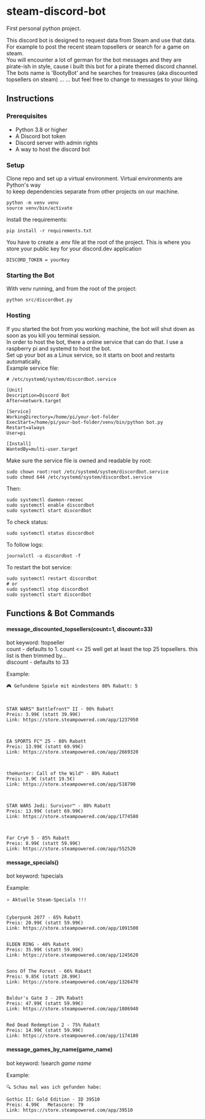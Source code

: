 # steam-discord-bot
First personal python project. <br>

This discord bot is designed to request data from Steam and use that data. For example to post the recent steam topsellers or search for a game on steam.<br>
You will encounter a lot of german for the bot messages and they are pirate-ish in style, cause i built this bot for a pirate themed discord channel.<br>
The bots name is 'BootyBot' and he searches for treasures (aka discounted topsellers on steam) ...  ... but feel free to change to messages to your liking.

## Instructions

### Prerequisites
- Python 3.8 or higher
- A Discord bot token
- Discord server with admin rights
- A way to host the discord bot

### Setup
Clone repo and set up a virtual environment. Virtual environments are Python's way<br>
to keep dependencies separate from other projects on our machine.

```
python -m venv venv
source venv/bin/activate
```

Install the requirements:
```
pip install -r requirements.txt
```

You have to create a .env file at the root of the project. This is where you store your public key for your discord.dev application
```
DISCORD_TOKEN = yourKey
```

### Starting the Bot
With venv running, and from the root of the project:
```
python src/discordbot.py
```

### Hosting
If you started the bot from you working machine, the bot will shut down as soon as you kill you terminal session.<br>
In order to host the bot, there a online service that can do that. I use a raspberry pi and systemd to host the bot.<br>
Set up your bot as a Linux service, so it starts on boot and restarts automatically.<br>
Example service file:
```
# /etc/systemd/system/discordbot.service

[Unit]
Description=Discord Bot
After=network.target

[Service]
WorkingDirectory=/home/pi/your-bot-folder
ExecStart=/home/pi/your-bot-folder/venv/bin/python bot.py
Restart=always
User=pi

[Install]
WantedBy=multi-user.target
```
Make sure the service file is owned and readable by root:
```
sudo chown root:root /etc/systemd/system/discordbot.service
sudo chmod 644 /etc/systemd/system/discordbot.service
```
Then:
```
sudo systemctl daemon-reexec
sudo systemctl enable discordbot
sudo systemctl start discordbot
```
To check status:
```
sudo systemctl status discordbot
```
To follow logs:
```
journalctl -u discordbot -f
```
To restart the bot service:
```
sudo systemctl restart discordbot
# or
sudo systemctl stop discordbot
sudo systemctl start discordbot
```

## Functions & Bot Commands

#### message_discounted_topsellers(count=1, discount=33)
bot keyword: !topseller<br>
count - defaults to 1. count <= 25 well get at least the top 25 topsellers. this list is then trimmed by...<br>
discount - defaults to 33
    
Example:
```
🎮 Gefundene Spiele mit mindestens 80% Rabatt: 5
        


STAR WARS™ Battlefront™ II - 90% Rabatt
Preis: 3.99€ (statt 39.99€)
Link: https://store.steampowered.com/app/1237950



EA SPORTS FC™ 25 - 80% Rabatt
Preis: 13.99€ (statt 69.99€)
Link: https://store.steampowered.com/app/2669320



theHunter: Call of the Wild™ - 80% Rabatt
Preis: 3.9€ (statt 19.5€)
Link: https://store.steampowered.com/app/518790



STAR WARS Jedi: Survivor™ - 80% Rabatt
Preis: 13.99€ (statt 69.99€)
Link: https://store.steampowered.com/app/1774580



Far Cry® 5 - 85% Rabatt
Preis: 8.99€ (statt 59.99€)
Link: https://store.steampowered.com/app/552520
```
#### message_specials()
bot keyword: !specials<br>

Example:
```
⭐ Aktuelle Steam-Specials !!!


Cyberpunk 2077 - 65% Rabatt
Preis: 20.99€ (statt 59.99€)
Link: https://store.steampowered.com/app/1091500


ELDEN RING - 40% Rabatt
Preis: 35.99€ (statt 59.99€)
Link: https://store.steampowered.com/app/1245620


Sons Of The Forest - 66% Rabatt
Preis: 9.85€ (statt 28.99€)
Link: https://store.steampowered.com/app/1326470


Baldur's Gate 3 - 20% Rabatt
Preis: 47.99€ (statt 59.99€)
Link: https://store.steampowered.com/app/1086940


Red Dead Redemption 2 - 75% Rabatt
Preis: 14.99€ (statt 59.99€)
Link: https://store.steampowered.com/app/1174180
```
#### message_games_by_name(game_name)
bot keyword: !search *game name*<br>

Example:
```
🔍 Schau mal was ich gefunden habe:

Gothic II: Gold Edition - ID 39510
Preis: 4.99€   Metascore: 79 
Link: https://store.steampowered.com/app/39510
```